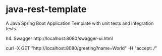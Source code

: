 # java-rest-template
A Java Spring Boot Application Template with unit tests and integration tests.

h4. Swagger
http://localhost:8080/swagger-ui.html

curl -X GET "http://localhost:8080/greeting?name=World" -H "accept: */*"
